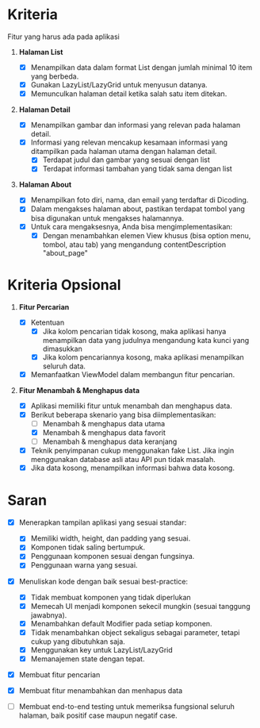 # Kriteria

Fitur yang harus ada pada aplikasi

1. **Halaman List**

   - [x] Menampilkan data dalam format List dengan jumlah minimal 10 item yang berbeda.
   - [x] Gunakan LazyList/LazyGrid untuk menyusun datanya.
   - [x] Memunculkan halaman detail ketika salah satu item ditekan.

2. **Halaman Detail**

   - [x] Menampilkan gambar dan informasi yang relevan pada halaman detail.
   - [x] Informasi yang relevan mencakup kesamaan informasi yang ditampilkan pada halaman utama dengan halaman detail.
     - [x] Terdapat judul dan gambar yang sesuai dengan list
     - [x] Terdapat informasi tambahan yang tidak sama dengan list

3. **Halaman About**

   - [x] Menampilkan foto diri, nama, dan email yang terdaftar di Dicoding.
   - [x] Dalam mengakses halaman about, pastikan terdapat tombol yang bisa digunakan untuk mengakses halamannya.
   - [x] Untuk cara mengaksesnya, Anda bisa mengimplementasikan:
     - [x] Dengan menambahkan elemen View khusus (bisa option menu, tombol, atau tab) yang mengandung contentDescription "about_page"

# Kriteria Opsional

1. **Fitur Percarian**

   - [x] Ketentuan
     - [x] Jika kolom pencarian tidak kosong, maka aplikasi hanya menampilkan data yang judulnya mengandung kata kunci yang dimasukkan
     - [x] Jika kolom pencariannya kosong, maka aplikasi menampilkan seluruh data.
   - [x] Memanfaatkan ViewModel dalam membangun fitur pencarian.

2. **Fitur Menambah & Menghapus data**

   - [x] Aplikasi memiliki fitur untuk menambah dan menghapus data.
   - [x] Berikut beberapa skenario yang bisa diimplementasikan:
     - [ ] Menambah & menghapus data utama
     - [x] Menambah & menghapus data favorit
     - [ ] Menambah & menghapus data keranjang
   - [x] Teknik penyimpanan cukup menggunakan fake List. Jika ingin menggunakan database asli atau API pun tidak masalah.
   - [x] Jika data kosong, menampilkan informasi bahwa data kosong.

# Saran

- [x] Menerapkan tampilan aplikasi yang sesuai standar:

  - [x] Memiliki width, height, dan padding yang sesuai.
  - [x] Komponen tidak saling bertumpuk.
  - [x] Penggunaan komponen sesuai dengan fungsinya.
  - [x] Penggunaan warna yang sesuai.

- [x] Menuliskan kode dengan baik sesuai best-practice:
  - [x] Tidak membuat komponen yang tidak diperlukan
  - [x] Memecah UI menjadi komponen sekecil mungkin (sesuai tanggung jawabnya).
  - [x] Menambahkan default Modifier pada setiap komponen.
  - [x] Tidak menambahkan object sekaligus sebagai parameter, tetapi cukup yang dibutuhkan saja.
  - [x] Menggunakan key untuk LazyList/LazyGrid
  - [x] Memanajemen state dengan tepat.
- [x] Membuat fitur pencarian
- [x] Membuat fitur menambahkan dan menhapus data
- [ ] Membuat end-to-end testing untuk memeriksa fungsional seluruh halaman, baik positif case maupun negatif case.
